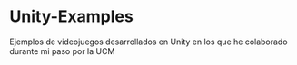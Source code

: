 # Unity-Examples
Ejemplos de videojuegos desarrollados en Unity en los que he colaborado durante mi paso por la UCM

